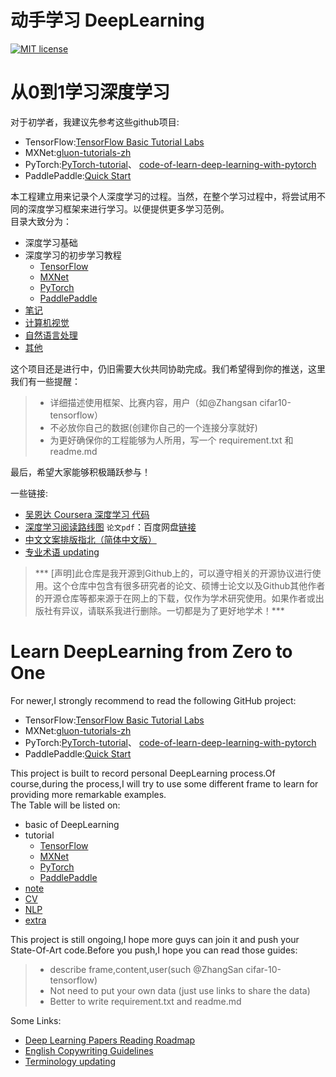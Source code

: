 # 动手学习 DeepLearning
[![MIT license](https://img.shields.io/dub/l/vibe-d.svg)](https://github.com/PeterChenYijie/DeepLearningZeroToALL/blob/master/LICENSE)

# 从0到1学习深度学习
对于初学者，我建议先参考这些github项目:   
* TensorFlow:[TensorFlow Basic Tutorial Labs](https://github.com/hunkim/DeepLearningZeroToAll)
* MXNet:[gluon-tutorials-zh](https://github.com/mli/gluon-tutorials-zh)
* PyTorch:[PyTorch-tutorial](https://github.com/yunjey/pytorch-tutorial)、
[code-of-learn-deep-learning-with-pytorch](https://github.com/SherlockLiao/code-of-learn-deep-learning-with-pytorch)
* PaddlePaddle:[Quick Start](http://www.paddlepaddle.org/docs/develop/documentation/zh/getstarted/quickstart_cn.html)

本工程建立用来记录个人深度学习的过程。当然，在整个学习过程中，将尝试用不同的深度学习框架来进行学习。以便提供更多学习范例。  
目录大致分为：
* 深度学习基础
* 深度学习的初步学习教程 
    * [TensorFlow](Basic-Tutorial/TensorFlow)  
    * [MXNet](Basic-Tutorial/MXNet/gluon-basics)
    * [PyTorch](Basic-Tutorial/PyTorch/)
    * [PaddlePaddle](Basic-Tutorial/PaddlePaddle)
* [笔记](Note)     
* [计算机视觉](Computer-vision)
* [自然语言处理](Natural-language-processing)
* [其他](Extra)

这个项目还是进行中，仍旧需要大伙共同协助完成。我们希望得到你的推送，这里我们有一些提醒：

> * 详细描述使用框架、比赛内容，用户（如@Zhangsan cifar10-tensorflow）  
> * 不必放你自己的数据(创建你自己的一个连接分享就好)                   
> * 为更好确保你的工程能够为人所用，写一个 requirement.txt 和readme.md

最后，希望大家能够积极踊跃参与！  

一些链接: 
* [吴恩达 Coursera 深度学习 代码](https://github.com/Kulbear/deep-learning-coursera)   
* [深度学习阅读路线图](https://github.com/songrotek/Deep-Learning-Papers-Reading-Roadmap)
`论文pdf`：百度网盘[链接](https://pan.baidu.com/s/1ghgvowr)
* [中文文案排版指北（简体中文版）](Copywriting%20Guidelines.md)
* [专业术语 updating](Note/terminology.md)   


> *** [声明]此仓库是我开源到Github上的，可以遵守相关的开源协议进行使用。这个仓库中包含有很多研究者的论文、硕博士论文以及Github其他作者的开源仓库等都来源于在网上的下载，仅作为学术研究使用。如果作者或出版社有异议，请联系我进行删除。一切都是为了更好地学术！***



# Learn DeepLearning from Zero to One

For newer,I strongly recommend to read the following GitHub project:  
* TensorFlow:[TensorFlow Basic Tutorial Labs](https://github.com/hunkim/DeepLearningZeroToAll)
* MXNet:[gluon-tutorials-zh](https://github.com/mli/gluon-tutorials-zh)
* PyTorch:[PyTorch-tutorial](https://github.com/yunjey/pytorch-tutorial)、
[code-of-learn-deep-learning-with-pytorch](https://github.com/SherlockLiao/code-of-learn-deep-learning-with-pytorch)
* PaddlePaddle:[Quick Start](http://www.paddlepaddle.org/docs/develop/documentation/zh/getstarted/quickstart_cn.html)




This project is built to record personal DeepLearning process.Of course,during the process,I will try to use some 
different frame to learn for providing more remarkable examples.  
The Table will be listed on:
* basic of DeepLearning
* tutorial
    * [TensorFlow](Basic-Tutorial/TensorFlow) 
    * [MXNet](Basic-Tutorial/MXNet/gluon-basics)
    * [PyTorch](Basic-Tutorial/PyTorch) 
    * [PaddlePaddle](Basic-Tutorial/PaddlePaddle)
* [note](Note)
* [CV](Computer-vision)
* [NLP](Natural-language-processing)
* [extra](Extra)

This project is still ongoing,I hope more guys can join it and push your State-Of-Art code.Before you push,I hope you can read those guides:
> * describe frame,content,user(such @ZhangSan cifar-10-tensorflow)
> * Not need to put your own data (just use links to share the data)
> * Better to write requirement.txt and readme.md 

Some Links:    
* [Deep Learning Papers Reading Roadmap](https://github.com/songrotek/Deep-Learning-Papers-Reading-Roadmap)
* [English Copywriting Guidelines](Copywriting%20Guidelines.en.md)
* [Terminology updating](Note/terminology.md)
